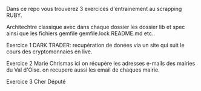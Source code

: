 Dans ce repo vous trouverez 3 exercices d'entrainement au scrapping RUBY.

Architechtre classique avec dans chaque dossier les dossier lib et spec ainsi 
que les fichiers gemfile gemfile.lock README.md etc..

Exercice 1 DARK TRADER:
recupération de donées via un site qui suit le cours des cryptomonnaies en live.

Exercice 2 Marie Chrismas
ici on récupère les adresses e-mails des mairies du Val d'Oise.
on recupere aussi les email de chaques mairie.

Exercice 3 Cher Député
